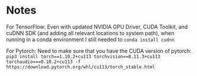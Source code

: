 # Notes

For TensorFlow: Even with updated NVIDIA GPU Driver, CUDA Toolkit, and cuDNN SDK (and adding all relevant locations to system path), when running in a conda environment I still needed to `conda install cudnn`

For Pytorch: Need to make sure that you have the CUDA version of pytorch:
`pip3 install torch==1.10.2+cu113 torchvision==0.11.3+cu113 torchaudio===0.10.2+cu113 -f https://download.pytorch.org/whl/cu113/torch_stable.html`